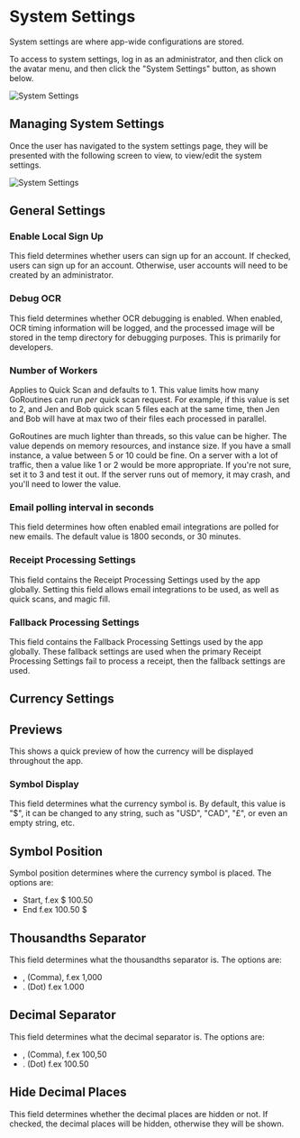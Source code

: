 # System Settings

System settings are where app-wide configurations are stored.

To access to system settings, log in as an administrator, and then click on the avatar menu, and then click the
"System Settings" button, as shown below.

![System Settings](/img/system-settings/system-settings-arrow.png)

## Managing System Settings

Once the user has navigated to the system settings page, they will be presented with the following screen to view,
to view/edit the system settings.

![System Settings](/img/system-settings/system-settings-form.png)

## General Settings

### Enable Local Sign Up

This field determines whether users can sign up for an account. If checked, users can sign up for an account. Otherwise,
user accounts will need to be created by an administrator.

### Debug OCR

This field determines whether OCR debugging is enabled. When enabled, OCR timing information will be logged, and the
processed image will be stored in the temp directory for debugging purposes. This is primarily for developers.

### Number of Workers

Applies to Quick Scan and defaults to 1. This value limits how many GoRoutines can run *per*
quick scan request.
For example, if this
value is set to 2, and Jen and Bob quick scan 5 files each at the same time, then Jen and Bob will have at max two of
their
files each processed in parallel.

GoRoutines are much lighter than threads, so this value can be higher. The value
depends on memory resources, and instance size. If you have a small instance, a value between 5 or 10 could be fine.
On a server with a lot of traffic, then a value like 1 or 2 would be more appropriate. If you're not sure, set it to 3
and test it out. If the server runs out of memory, it may crash, and you'll need to lower the value.

### Email polling interval in seconds

This field determines how often enabled email integrations are polled for new emails. The default value is 1800 seconds,
or
30 minutes.

### Receipt Processing Settings

This field contains the Receipt Processing Settings used by the app globally. Setting this field allows email
integrations to be used, as well as quick scans, and magic fill.

### Fallback Processing Settings

This field contains the Fallback Processing Settings used by the app globally. These fallback settings are used when the
primary Receipt Processing Settings fail to process a receipt, then the fallback settings are used.

## Currency Settings

## Previews

This shows a quick preview of how the currency will be displayed throughout the app.

### Symbol Display

This field determines what the currency symbol is. By default, this value is "$", it can be changed to any
string, such as "USD", "CAD", "£", or even an empty string, etc.

## Symbol Position

Symbol position determines where the currency symbol is placed. The options are:

- Start, f.ex $ 100.50
- End f.ex 100.50 $

## Thousandths Separator

This field determines what the thousandths separator is. The options are:

- , (Comma), f.ex 1,000
- . (Dot) f.ex 1.000

## Decimal Separator

This field determines what the decimal separator is. The options are:

- , (Comma), f.ex 100,50
- . (Dot) f.ex 100.50

## Hide Decimal Places

This field determines whether the decimal places are hidden or not. If checked, the decimal places will be hidden,
otherwise they will be shown.
